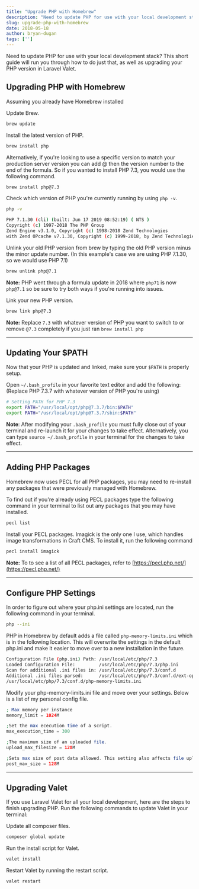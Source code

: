```yaml
---
title: "Upgrade PHP with Homebrew"
description: "Need to update PHP for use with your local development stack? This short guide will run you through how to do just that, as well as upgrading your PHP version in Laravel Valet."
slug: upgrade-php-with-homebrew
date: 2018-05-18
author: bryan-dugan
tags: ['']
---
```


Need to update PHP for use with your local development stack? This short guide will run you through how to do just that, as well as upgrading your PHP version in Laravel Valet.

## Upgrading PHP with Homebrew

Assuming you already have Homebrew installed 

Update Brew.

```bash
brew update
```

Install the latest version of PHP.

```bash
brew install php
```

Alternatively, if you're looking to use a specific version to match your production server version you can add @ then the version number to the end of the formula. So if you wanted to install PHP 7.3, you would use the following command.

```bash
brew install php@7.3
```

Check which version of PHP you're currently running by using `php -v`.

```bash
php -v

PHP 7.1.30 (cli) (built: Jun 17 2019 08:52:19) ( NTS )
Copyright (c) 1997-2018 The PHP Group
Zend Engine v3.1.0, Copyright (c) 1998-2018 Zend Technologies
with Zend OPcache v7.1.30, Copyright (c) 1999-2018, by Zend Technologies`
```

Unlink your old PHP version from brew by typing the old PHP version minus the minor update number. (In this example's case we are using PHP 7.1.30, so we would use PHP 7.1)

```bash
brew unlink php@7.1
```

**Note:** PHP went through a formula update in 2018 where `php71` is now `php@7.1` so be sure to try both ways if you're running into issues.

Link your new PHP version.

```bash
brew link php@7.3
```

**Note:** Replace `7.3` with whatever version of PHP you want to switch to or remove `@7.3` completely if you just ran `brew install php`

---

## Updating Your $PATH

Now that your PHP is updated and linked, make sure your `$PATH` is properly setup.

Open `~/.bash_profile` in your favorite text editor and add the following: (Replace PHP 7.3.7 with whatever version of PHP you're using)

```bash
# Setting PATH for PHP 7.3
export PATH="/usr/local/opt/php@7.3.7/bin:$PATH"
export PATH="/usr/local/opt/php@7.3.7/sbin:$PATH"
```

**Note**: After modifying your `.bash_profile` you must fully close out of your terminal and re-launch it for your changes to take effect. Alternatively, you can type `source ~/.bash_profile` in your terminal for the changes to take effect.

---

## Adding PHP Packages

Homebrew now uses PECL for all PHP packages, you may need to re-install any packages that were previously managed with Homebrew.

To find out if you're already using PECL packages type the following command in your terminal to list out any packages that you may have installed.

```bash
pecl list
```

Install your PECL packages. Imagick is the only one I use, which handles image transformations in Craft CMS. To install it, run the following command

```bash
pecl install imagick
```

**Note:** To to see a list of all PECL packages, refer to [https://pecl.php.net/](https://pecl.php.net/)

---

## Configure PHP Settings

In order to figure out where your php.ini settings are located, run the following command in your terminal.

```bash
php --ini
```

PHP in Homebrew by default adds a file called `php-memory-limits.ini` which is in the following location. This will overwrite the settings in the default php.ini and make it easier to move over to a new installation in the future.

```bash
Configuration File (php.ini) Path: /usr/local/etc/php/7.3
Loaded Configuration File:         /usr/local/etc/php/7.3/php.ini
Scan for additional .ini files in: /usr/local/etc/php/7.3/conf.d
Additional .ini files parsed:      /usr/local/etc/php/7.3/conf.d/ext-opcache.ini,
/usr/local/etc/php/7.3/conf.d/php-memory-limits.ini
```

Modify your php-memory-limits.ini file and move over your settings. Below is a list of my personal config file.

```php
; Max memory per instance
memory_limit = 1024M

;Set the max ececution time of a script.
max_execution_time = 300

;The maximum size of an uploaded file.
upload_max_filesize = 128M

;Sets max size of post data allowed. This setting also affects file upload. To upload large files, this value must be larger than upload_max_filesize
post_max_size = 128M
```

---

## Upgrading Valet

If you use Laravel Valet for all your local development, here are the steps to finish upgrading PHP. Run the following commands to update Valet in your terminal:

Update all composer files. 

```bash
composer global update
```

Run the install script for Valet.

```bash
valet install
```

Restart Valet by running the restart script.

```bash
valet restart
```
